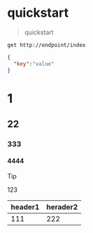 # quickstart
> quickstart

`get http://endpoint/index`

```json
{
  "key":"value"
}
```
# 1
## 22
### 333
#### 4444

> [!TIP]
> 123

|header1|herader2|
|-|-|
|111|222|
